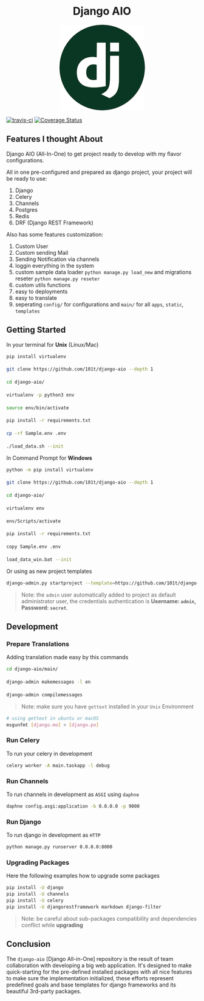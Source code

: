 <h1 align="center">Django AIO</h1>
<p align="center">
	<img src="main/static/assets/img/django-aio.png" alt="Django AIO">
</p>
<p>
	<a href="https://travis-ci.org/101t/django-aio"><img src="https://travis-ci.org/101t/django-aio.svg?branch=master" alt="travis-ci"></a>
	<a href='https://coveralls.io/github/101t/django-aio'><img src='https://coveralls.io/repos/github/101t/django-aio/badge.svg' alt='Coverage Status' /></a>
</p>

## Features I thought About

Django AIO (All-In-One) to get project ready to develop with my flavor configurations.

All in one pre-configured and prepared as django project, your project will be ready to use:

1. Django
2. Celery
3. Channels
4. Postgres
5. Redis
6. DRF (Django REST Framework)

Also has some features customization:

1. Custom User
2. Custom sending Mail
3. Sending Notification via channels
4. loggin everything in the system
5. custom sample data loader `python manage.py load_new` and migrations reseter `python manage.py reseter`
6. custom utils functions
7. easy to deployments
8. easy to translate
9. seperating `config/` for configurations and `main/` for all `apps`, `static`, `templates`


## Getting Started

In your terminal for **Unix** (Linux/Mac)

```sh
pip install virtualenv

git clone https://github.com/101t/django-aio --depth 1

cd django-aio/

virtualenv -p python3 env

source env/bin/activate

pip install -r requirements.txt

cp -rf Sample.env .env

./load_data.sh --init
```

In Command Prompt for **Windows**

```sh
python -m pip install virtualenv

git clone https://github.com/101t/django-aio --depth 1

cd django-aio/

virtualenv env

env/Scripts/activate

pip install -r requirements.txt

copy Sample.env .env

load_data_win.bat --init
```

Or using as new project templates

```sh
django-admin.py startproject --template=https://github.com/101t/django-aio/archive/latest.zip --extension=py,gitignore PROJECT_NAME
```

> Note: the `admin` user automatically added to project as default administrator user, the credentials authentication is **Username: `admin`, Password: `secret`**.

## Development

### Prepare Translations

Adding translation made easy by this commands

```sh
cd django-aio/main/

django-admin makemessages -l en

django-admin compilemessages
```
> Note: make sure you have `gettext` installed in your `Unix` Environment

```sh
# using gettext in ubuntu or macOS
msgunfmt [django.mo] > [django.po]
```

### Run Celery

To run your celery in development
```sh
celery worker -A main.taskapp -l debug
```

### Run Channels
To run channels in development as `ASGI` using `daphne`
```sh
daphne config.asgi:application -b 0.0.0.0 -p 9000
```

### Run Django
To run django in development as `HTTP` 
```sh
python manage.py runserver 0.0.0.0:8000
```

### Upgrading Packages

Here the following examples how to upgrade some packages

```sh
pip install -U django
pip install -U channels
pip install -U celery
pip install -U djangorestframework markdown django-filter
```
> Note: be careful about sub-packages compatibility and dependencies conflict while **upgrading**

## Conclusion

The `django-aio` [Django All-in-One] repository is the result of team collaboration with developing a big web application. It's designed to make quick-starting for the pre-defined installed packages with all nice features to make sure the implementation initialized, these efforts represent predefined goals and base templates for django frameworks and its beautiful 3rd-party packages.